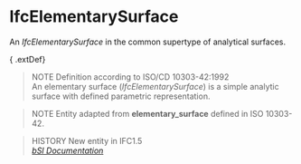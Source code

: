 IfcElementarySurface
====================
An _IfcElementarySurface_ in the common supertype of analytical surfaces.  
  
{ .extDef}  
> NOTE  Definition according to ISO/CD 10303-42:1992  
> An elementary surface (_IfcElementarySurface_) is a simple analytic surface
> with defined parametric representation.  
  
> NOTE  Entity adapted from **elementary_surface** defined in ISO 10303-42.  
  
> HISTORY  New entity in IFC1.5  
[ _bSI
Documentation_](https://standards.buildingsmart.org/IFC/DEV/IFC4_2/FINAL/HTML/schema/ifcgeometryresource/lexical/ifcelementarysurface.htm)


